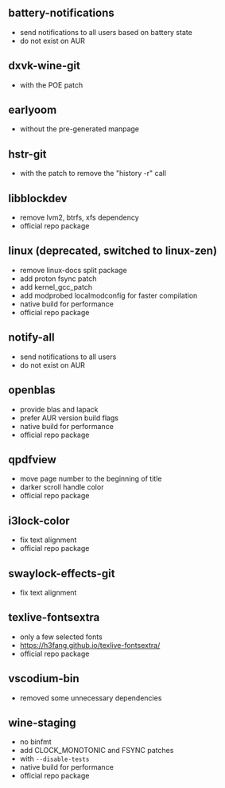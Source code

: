## battery-notifications
- send notifications to all users based on battery state
- do not exist on AUR

## dxvk-wine-git
- with the POE patch

## earlyoom
- without the pre-generated manpage

## hstr-git
- with the patch to remove the "history -r" call

## libblockdev
- remove lvm2, btrfs, xfs dependency
- official repo package

## linux (deprecated, switched to linux-zen)
- remove linux-docs split package
- add proton fsync patch
- add kernel_gcc_patch
- add modprobed localmodconfig for faster compilation
- native build for performance
- official repo package

## notify-all
- send notifications to all users
- do not exist on AUR

## openblas
- provide blas and lapack
- prefer AUR version build flags
- native build for performance
- official repo package

## qpdfview
- move page number to the beginning of title
- darker scroll handle color
- official repo package

## i3lock-color
- fix text alignment
- official repo package

## swaylock-effects-git
- fix text alignment

## texlive-fontsextra
- only a few selected fonts
- https://h3fang.github.io/texlive-fontsextra/
- official repo package

## vscodium-bin
- removed some unnecessary dependencies

## wine-staging
- no binfmt
- add CLOCK_MONOTONIC and FSYNC patches
- with `--disable-tests`
- native build for performance
- official repo package